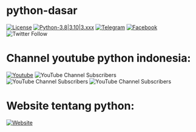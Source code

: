 # python-dasar

[![License](https://img.shields.io/badge/license-MIT-red.svg)](https://raw.githubusercontent.com/kobencry/python-dasar/main/LICENSE) [![Python-3.8|3.10|3.xxx](https://img.shields.io/badge/python-3.8|3.10|3.xxx-green.svg)](https://www.python.org) [![Telegram](https://img.shields.io/badge/telegram-python-blue.svg)](https://web.telegram.org/z/#-1052242766) [![Facebook](https://img.shields.io/badge/facebook-python-blue.svg)](https://web.facebook.com/groups/1547113062220560/?hoisted_section_header_type=recently_seen&multi_permalinks=3261000454165137) ![Twitter Follow](https://img.shields.io/twitter/follow/RexosP?style=social)

# Channel youtube python indonesia:
[![Youtube](https://img.shields.io/badge/youtube-KelasTerbuka-red.svg)](https://www.youtube.com/c/kelasterbuka) ![YouTube Channel Subscribers](https://img.shields.io/youtube/channel/subscribers/UCQ4Jo2IJeyRGzZBvjaaLzrw?label=Indonesia%20Belajar&style=social) ![YouTube Channel Subscribers](https://img.shields.io/youtube/channel/subscribers/UC14ZKB9XsDZbnHVmr4AmUpQ?label=Programmer%20Zaman%20Now&style=social) ![YouTube Channel Subscribers](https://img.shields.io/youtube/channel/subscribers/UCpSPS5yLCxYRuZSrCx-eBjA?label=Sekolah%20Koding&style=social)

# Website tentang python:
[![Website](https://img.shields.io/badge/website-W3Schools-darkblue.svg)](https://www.w3schools.com/python/)



